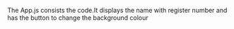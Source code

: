The App.js consists the code.It displays the name with register number and has the button to change the background colour
